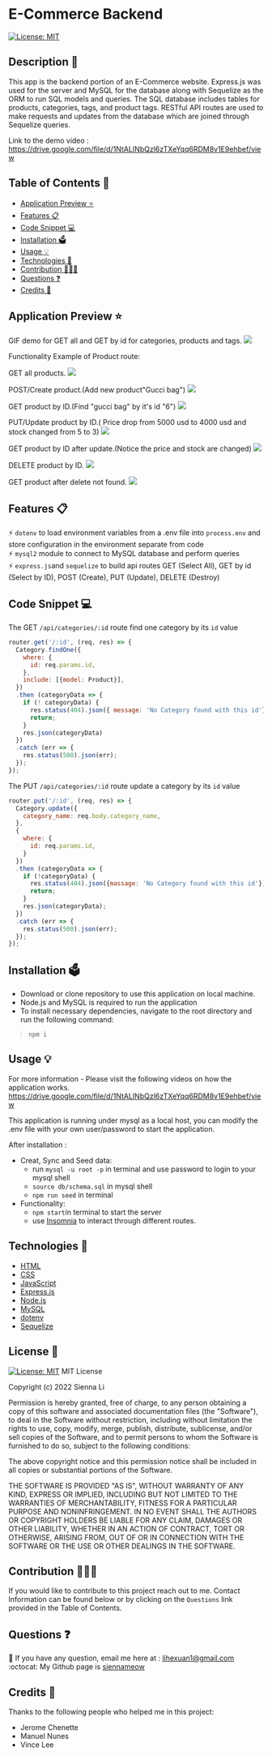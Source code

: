 # E-Commerce Backend

[![License: MIT](https://img.shields.io/badge/License-MIT-yellow.svg)](https://github.com/siennameow/e-commerce-backend/blob/main/LICENSE)

## Description 📝 

This app is the backend portion of an E-Commerce website. Express.js was used for the server and MySQL for the database along with Sequelize as the ORM to run SQL models and queries. The SQL database includes tables for products, categories, tags, and product tags. RESTful API routes are used to make requests and updates from the database which are joined through Sequelize queries.

Link to the demo video : https://drive.google.com/file/d/1NtALINbQzl6zTXeYqq6RDM8v1E9ehbef/view

## Table of Contents 📖

* [Application Preview ⭐](#application-preview-)
* [Features 📋](#features-)
* [Code Snippet 💻](#code-snippet-)
* [Installation 🗳](#installation-)
* [Usage 💡](#usage-)
* [Technologies 🔧](#technologies-)
* [Contribution 👩🏻‍💻](#contribution-)
* [Questions ❓](#questions-)
* [Credits 🙌](#credits-)

## Application Preview ⭐

GIF demo for GET all and GET by id for categories, products and tags.
<img src="/assets/images/GET-demo.gif">

Functionality Example of Product route:

GET all products.
<img src="/assets/images/GET-ALL.png">

POST/Create product.(Add new product"Gucci bag")
<img src="/assets/images/POST-NEW.png">

GET product by ID.(Find "gucci bag" by it's id "6")
<img src="/assets/images/GET-BY-ID.png">

PUT/Update product by ID.( Price drop from 5000 usd to 4000 usd and stock changed from 5 to 3)
<img src="/assets/images/PUT-UPDATE.png">

GET product by ID after update.(Notice the price and stock are changed)
<img src="/assets/images/PUT-AFTER.png">

DELETE product by ID.
<img src="/assets/images/DELETE-BY-ID.png">

GET product after delete not found.
<img src="/assets/images/DELETE-AFTER.png">

## Features 📋

⚡️ `dotenv` to load environment variables from a .env file into `process.env` and store configuration in the environment separate from code \
⚡️ `mysql2` module to connect to MySQL database and perform queries\
⚡️ `express.js`and `sequelize` to build api routes GET (Select All), GET by id (Select by ID), POST (Create), PUT (Update), DELETE (Destroy)

## Code Snippet 💻

The GET `/api/categories/:id` route find one category by its `id` value 

```JavaScript
router.get('/:id', (req, res) => {
  Category.findOne({
    where: {
      id: req.params.id,
    },
    include: [{model: Product}],
  })
  .then (categoryData => {
    if (! categoryData) {
      res.status(404).json({ message: 'No Category found with this id'});
      return;
    }
    res.json(categoryData)
  })
  .catch (err => {
    res.status(500).json(err);
  });
});
```

The PUT `/api/categories/:id` route update a category by its `id` value
```JavaScript
router.put('/:id', (req, res) => {
  Category.update({
    category_name: req.body.category_name,
  },
  {
    where: {
      id: req.params.id,
    }
  })
  .then (categoryData => {
    if (!categoryData) {
      res.status(404).json({massage: 'No Category found with this id'});
      return;
    }
    res.json(categoryData);
  })
  .catch (err => {
    res.status(500).json(err);
  }); 
});
```
## Installation 🗳 

- Download or clone repository to use this application on local machine.
- Node.js and MySQL is required to run the application
- To install necessary dependencies, navigate to the root directory and run the following command:
>    `npm i`

## Usage 💡

For more information - Please visit the following videos on how the application works.
https://drive.google.com/file/d/1NtALINbQzl6zTXeYqq6RDM8v1E9ehbef/view

This application is running under mysql as a local host, you can modify the .env file with your own user/password to start the application.

After installation :
- Creat, Sync and Seed data: 
    - run `mysql -u root -p` in terminal and use password to login to your mysql shell
    - `source db/schema.sql` in mysql shell
    - `npm run seed` in terminal
- Functionality:
    - `npm start`in terminal to start the server
    - use [Insomnia](https://insomnia.rest/download) to interact through different routes.

## Technologies 🔧

* [HTML](https://developer.mozilla.org/en-US/docs/Web/HTML)
* [CSS](https://developer.mozilla.org/en-US/docs/Web/CSS)
* [JavaScript](https://developer.mozilla.org/en-US/docs/Web/JavaScript)
* [Express.js](https://expressjs.com/)
* [Node.js](https://nodejs.org/en/)
* [MySQL](https://www.mysql.com/)
* [dotenv](https://www.npmjs.com/package/dotenv)
* [Sequelize](https://sequelize.org/)


## License 📜
[![License: MIT](https://img.shields.io/badge/License-MIT-yellow.svg)](https://github.com/siennameow/e-commerce-backend/blob/main/LICENSE)
MIT License

Copyright (c) 2022 Sienna Li

Permission is hereby granted, free of charge, to any person obtaining a copy
of this software and associated documentation files (the "Software"), to deal
in the Software without restriction, including without limitation the rights
to use, copy, modify, merge, publish, distribute, sublicense, and/or sell
copies of the Software, and to permit persons to whom the Software is
furnished to do so, subject to the following conditions:

The above copyright notice and this permission notice shall be included in all
copies or substantial portions of the Software.

THE SOFTWARE IS PROVIDED "AS IS", WITHOUT WARRANTY OF ANY KIND, EXPRESS OR
IMPLIED, INCLUDING BUT NOT LIMITED TO THE WARRANTIES OF MERCHANTABILITY,
FITNESS FOR A PARTICULAR PURPOSE AND NONINFRINGEMENT. IN NO EVENT SHALL THE
AUTHORS OR COPYRIGHT HOLDERS BE LIABLE FOR ANY CLAIM, DAMAGES OR OTHER
LIABILITY, WHETHER IN AN ACTION OF CONTRACT, TORT OR OTHERWISE, ARISING FROM,
OUT OF OR IN CONNECTION WITH THE SOFTWARE OR THE USE OR OTHER DEALINGS IN THE
SOFTWARE.

## Contribution 👩🏻‍💻 
If you would like to contribute to this project reach out to me. Contact Information can be found below or by clicking on the `Questions` link provided in the Table of Contents.

## Questions ❓

📩 If you have any question, email me here at : lihexuan1@gmail.com<br/>
:octocat: My Github page is [siennameow](https://github.com/siennameow)


## Credits 🙌

Thanks to the following people who helped me in this project:
- Jerome Chenette
- Manuel Nunes
- Vince Lee
